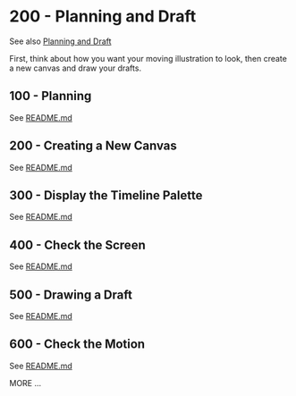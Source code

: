 # 200 - Planning and Draft

See also [Planning and Draft](https://tips.clip-studio.com/en-us/articles/526)

First, think about how you want your moving illustration to look, then create a new canvas and draw your drafts.

## 100 - Planning

See [README.md](./100/README.md)

## 200 - Creating a New Canvas

See [README.md](./200/README.md)

## 300 - Display the Timeline Palette

See [README.md](./300/README.md)

## 400 - Check the Screen

See [README.md](./400/README.md)

## 500 - Drawing a Draft

See [README.md](./500/README.md)

## 600 - Check the Motion

See [README.md](./600/README.md)

MORE ...

